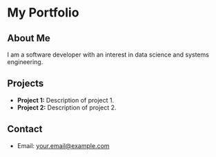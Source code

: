 # My Portfolio

## About Me
I am a software developer with an interest in data science and systems engineering.

## Projects
- **Project 1:** Description of project 1.
- **Project 2:** Description of project 2.

## Contact
- Email: your.email@example.com
